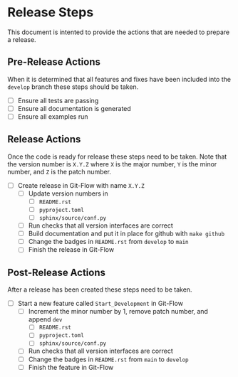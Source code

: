 # Release Steps
This document is intented to provide the actions that are needed to prepare a release.

## Pre-Release Actions
When it is determined that all features and fixes have been included into the `develop` branch these steps should be taken.

- [ ] Ensure all tests are passing
- [ ] Ensure all documentation is generated
- [ ] Ensure all examples run

## Release Actions
Once the code is ready for release these steps need to be taken.
Note that the version number is `X.Y.Z` where `X` is the major number, `Y` is the minor number, and `Z` is the patch number.

- [ ] Create release in Git-Flow with name `X.Y.Z`
    - [ ] Update version numbers in
        - [ ] `README.rst`
        - [ ] `pyproject.toml`
        - [ ] `sphinx/source/conf.py`
    - [ ] Run checks that all version interfaces are correct
    - [ ] Build documentation and put it in place for github with `make github`
    - [ ] Change the badges in `README.rst` from `develop` to `main`
    - [ ] Finish the release in Git-Flow

## Post-Release Actions
After a release has been created these steps need to be taken.

- [ ] Start a new feature called `Start_Development` in Git-Flow
    - [ ] Increment the minor number by 1, remove patch number, and append `dev`
        - [ ] `README.rst`
        - [ ] `pyproject.toml`
        - [ ] `sphinx/source/conf.py`
    - [ ] Run checks that all version interfaces are correct
    - [ ] Change the badges in `README.rst` from `main` to `develop`
    - [ ] Finish the feature in Git-Flow
